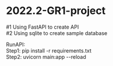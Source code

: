 # 2022.2-GR1-project

#1 Using FastAPI to create API\
#2 Using sqlite to create sample database

RunAPI:\
Step1: pip install -r requirements.txt\
Step2: uvicorn main:app --reload
